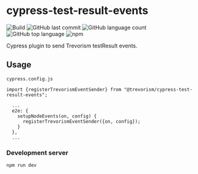 # cypress-test-result-events
![Build](https://github.com/trevorism/cypress-test-result-events/actions/workflows/build.yml/badge.svg)
![GitHub last commit](https://img.shields.io/github/last-commit/trevorism/cypress-test-result-events)
![GitHub language count](https://img.shields.io/github/languages/count/trevorism/cypress-test-result-events)
![GitHub top language](https://img.shields.io/github/languages/top/trevorism/cypress-test-result-events)
![npm](https://img.shields.io/npm/v/@trevorism/cypress-test-result-events)

Cypress plugin to send Trevorism testResult events.

## Usage
`cypress.config.js`
``` 
import {registerTrevorismEventSender} from "@trevorism/cypress-test-result-events";

  ...
  e2e: {
    setupNodeEvents(on, config) {
      registerTrevorismEventSender({on, config});
    }
  },
  ...
```

### Development server
```
npm run dev
```